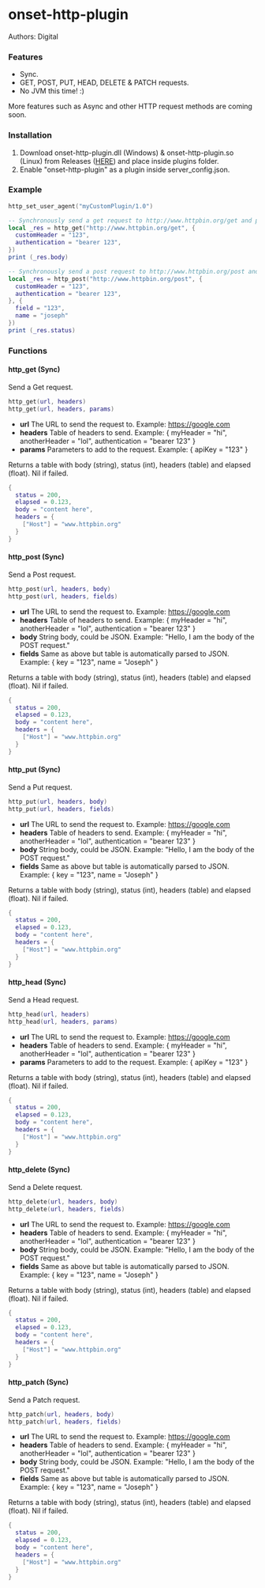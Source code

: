 # onset-http-plugin
Authors: Digital

### Features
* Sync.
* GET, POST, PUT, HEAD, DELETE & PATCH requests.
* No JVM this time! :)

More features such as Async and other HTTP request methods are coming soon.

### Installation
1. Download onset-http-plugin.dll (Windows) & onset-http-plugin.so (Linux) from Releases ([HERE](https://github.com/dig/onset-http-library/releases)) and place inside plugins folder.
1. Enable "onset-http-plugin" as a plugin inside server_config.json.

### Example
```lua
http_set_user_agent("myCustomPlugin/1.0")

-- Synchronously send a get request to http://www.httpbin.org/get and print the body
local _res = http_get("http://www.httpbin.org/get", {
  customHeader = "123",
  authentication = "bearer 123",
})
print (_res.body)

-- Synchronously send a post request to http://www.httpbin.org/post and print the status code
local _res = http_post("http://www.httpbin.org/post", {
  customHeader = "123",
  authentication = "bearer 123",
}, {
  field = "123",
  name = "joseph"
})
print (_res.status)

```

### Functions
#### http_get (Sync)
Send a Get request.
```lua
http_get(url, headers)
http_get(url, headers, params)
```
* **url** The URL to send the request to. Example: https://google.com
* **headers** Table of headers to send. Example: { myHeader = "hi", anotherHeader = "lol", authentication = "bearer 123" }
* **params** Parameters to add to the request. Example: { apiKey = "123" }

Returns a table with body (string), status (int), headers (table) and elapsed (float). Nil if failed.
```lua
{
  status = 200,
  elapsed = 0.123,
  body = "content here",
  headers = {
    ["Host"] = "www.httpbin.org" 
  }
}
```

#### http_post (Sync)
Send a Post request.
```lua
http_post(url, headers, body)
http_post(url, headers, fields)
```
* **url** The URL to send the request to. Example: https://google.com
* **headers** Table of headers to send. Example: { myHeader = "hi", anotherHeader = "lol", authentication = "bearer 123" }
* **body** String body, could be JSON. Example: "Hello, I am the body of the POST request."
* **fields** Same as above but table is automatically parsed to JSON. Example: { key = "123", name = "Joseph" }

Returns a table with body (string), status (int), headers (table) and elapsed (float). Nil if failed.
```lua
{
  status = 200,
  elapsed = 0.123,
  body = "content here",
  headers = {
    ["Host"] = "www.httpbin.org" 
  }
}
```

#### http_put (Sync)
Send a Put request.
```lua
http_put(url, headers, body)
http_put(url, headers, fields)
```
* **url** The URL to send the request to. Example: https://google.com
* **headers** Table of headers to send. Example: { myHeader = "hi", anotherHeader = "lol", authentication = "bearer 123" }
* **body** String body, could be JSON. Example: "Hello, I am the body of the POST request."
* **fields** Same as above but table is automatically parsed to JSON. Example: { key = "123", name = "Joseph" }

Returns a table with body (string), status (int), headers (table) and elapsed (float). Nil if failed.
```lua
{
  status = 200,
  elapsed = 0.123,
  body = "content here",
  headers = {
    ["Host"] = "www.httpbin.org" 
  }
}
```

#### http_head (Sync)
Send a Head request.
```lua
http_head(url, headers)
http_head(url, headers, params)
```
* **url** The URL to send the request to. Example: https://google.com
* **headers** Table of headers to send. Example: { myHeader = "hi", anotherHeader = "lol", authentication = "bearer 123" }
* **params** Parameters to add to the request. Example: { apiKey = "123" }

Returns a table with body (string), status (int), headers (table) and elapsed (float). Nil if failed.
```lua
{
  status = 200,
  elapsed = 0.123,
  body = "content here",
  headers = {
    ["Host"] = "www.httpbin.org" 
  }
}
```

#### http_delete (Sync)
Send a Delete request.
```lua
http_delete(url, headers, body)
http_delete(url, headers, fields)
```
* **url** The URL to send the request to. Example: https://google.com
* **headers** Table of headers to send. Example: { myHeader = "hi", anotherHeader = "lol", authentication = "bearer 123" }
* **body** String body, could be JSON. Example: "Hello, I am the body of the POST request."
* **fields** Same as above but table is automatically parsed to JSON. Example: { key = "123", name = "Joseph" }

Returns a table with body (string), status (int), headers (table) and elapsed (float). Nil if failed.
```lua
{
  status = 200,
  elapsed = 0.123,
  body = "content here",
  headers = {
    ["Host"] = "www.httpbin.org" 
  }
}
```

#### http_patch (Sync)
Send a Patch request.
```lua
http_patch(url, headers, body)
http_patch(url, headers, fields)
```
* **url** The URL to send the request to. Example: https://google.com
* **headers** Table of headers to send. Example: { myHeader = "hi", anotherHeader = "lol", authentication = "bearer 123" }
* **body** String body, could be JSON. Example: "Hello, I am the body of the POST request."
* **fields** Same as above but table is automatically parsed to JSON. Example: { key = "123", name = "Joseph" }

Returns a table with body (string), status (int), headers (table) and elapsed (float). Nil if failed.
```lua
{
  status = 200,
  elapsed = 0.123,
  body = "content here",
  headers = {
    ["Host"] = "www.httpbin.org" 
  }
}
```
